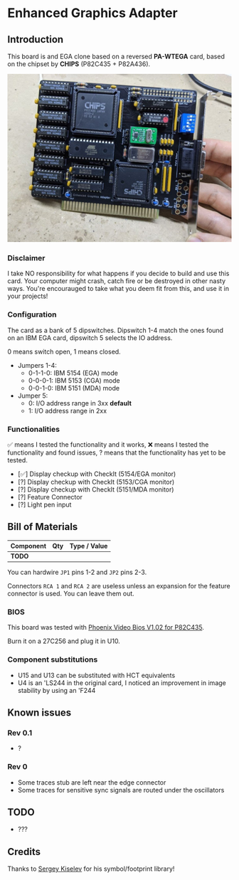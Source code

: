 # Enhanced Graphics Adapter

## Introduction

This board is and EGA clone based on a reversed **PA-WTEGA** card, based on the chipset by **CHIPS** (P82C435 + P82A436). 

![EGA CHIPS](pics/isa_ega.jpg)

### Disclaimer

I take NO responsibility for what happens if you decide to build and use this card. Your computer might crash, catch fire or be destroyed in other nasty ways.
You're encourauged to take what you deem fit from this, and use it in your projects!

### Configuration

The card as a bank of 5 dipswitches. Dipswitch 1-4 match the ones found on an IBM EGA card, dipswitch 5 selects the IO address.

0 means switch open, 1 means closed.

* Jumpers 1-4:
    * 0-1-1-0: IBM 5154 (EGA) mode
    * 0-0-0-1: IBM 5153 (CGA) mode
    * 0-0-1-0: IBM 5151 (MDA) mode
* Jumper 5:
    * 0: I/O address range in 3xx **default**
    * 1: I/O address range in 2xx

### Functionalities

✅ means I tested the functionality and it works, ❌ means I tested the functionality and found issues, ? means that the functionality has yet to be tested.

* [✅] Display checkup with CheckIt (5154/EGA monitor)
* [?] Display checkup with CheckIt (5153/CGA monitor)
* [?] Display checkup with CheckIt (5151/MDA monitor)
* [?] Feature Connector
* [?] Light pen input

## Bill of Materials

| Component         | Qty | Type / Value        |
| ----------------- | --- | ------------------- |
| **TODO**          |     |                     |

You can hardwire `JP1` pins 1-2 and `JP2` pins 2-3.

Connectors `RCA 1` and `RCA 2` are useless unless an expansion for the feature connector is used. You can leave them out.

### BIOS

This board was tested with [Phoenix Video Bios V1.02 for P82C435](bios/Phoenix_video_bios_PA-WTEGA_NMC27C256Q.BIN).

Burn it on a 27C256 and plug it in U10.

### Component substitutions

* U15 and U13 can be substituted with HCT equivalents
* U4 is an 'LS244 in the original card, I noticed an improvement in image stability by using an 'F244

## Known issues

### Rev 0.1

* ?

### Rev 0

* Some traces stub are left near the edge connector
* Some traces for sensitive sync signals are routed under the oscillators

## TODO

* ???

## Credits

Thanks to [Sergey Kiselev](https://github.com/skiselev) for his symbol/footprint library!

